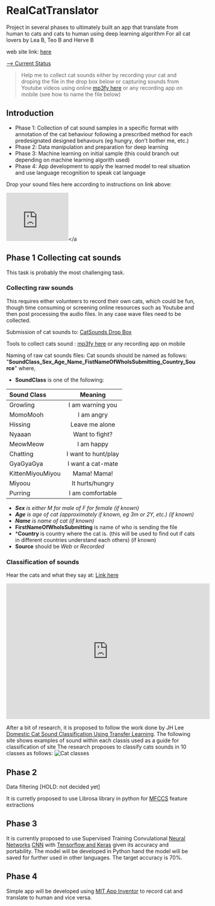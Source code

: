 # RealCatTranslator
Project in several phases to ultimately built an app that translate from human to cats and cats to human using deep learning algorithm
For all cat lovers by Lea B, Teo B and Herve B

web site link: [here](https://frogboss74.github.io/RealCatTranslator/)

[--> Current Status](https://github.com/FrogBoss74/RealCatTranslator/wiki/Collecting-cat-sounds)

>Help me to collect cat sounds either by recording your cat and droping the file in the drop box below or capturing sounds from Youtube videos using online [mp3fy here](https://mp3fy.com/) or any recording app on mobile (see how to name the file below)

## Introduction
- Phase 1: Collection of cat sound samples in a specific format with annotation of the cat behaviour following a prescribed method for each predesignated designed behavours (eg hungry, don't bother me, etc.)
- Phase 2: Data manipulation and preparation for deep learning
- Phase 3: Machine learning on initial sample (this could branch out depending on machine learning algorith used)
- Phase 4: App development to apply the learned model to real situation and use language recognition to speak cat language

Drop your sound files here according to instructions on link above:

<a><iframe src="https://onedrive.live.com/embed?cid=EB02B52BD1CE79FD&resid=EB02B52BD1CE79FD%212644&authkey=AOroewqAhmmou_0" width="165" height="128" frameborder="0" scrolling="no"></iframe></a

## Phase 1 Collecting cat sounds

This task is probably the most challenging task. 


### Collecting raw sounds
This requires either volunteers to record their own cats, which could be fun, though time consuming or screening online resources such as Youtube and then post processing the audio files.
In any case wave files need to be collected.

Submission of cat sounds to: [CatSounds Drop Box](https://1drv.ms/f/s!Av15ztErtQLrlFSNvhIzIsAi3KJy)
 
Tools to collect cats sound : [mp3fy here](https://mp3fy.com/) or any recording app on mobile

Naming of raw cat sounds files: Cat sounds should be named as follows:
   "**SoundClass_Sex_Age_Name_FistNameOfWhoIsSubmitting_Country_Source**"
where,
  - **SoundClass** is one of the following: 

 |Sound Class       | Meaning             
 |:------------------|:--------------------:|
 |Growling | I am warning you |
 |MomoMooh | I am angry |
 |Hissing | Leave me alone |
 |Nyaaan | Want to fight? |
 | MeowMeow | I am happy | 
 | Chatting | I want to hunt/play |
 |GyaGyaGya | I want a cat-mate | 
 | KittenMiyouMiyou| Mama! Mama! | 
 | Miyoou | It hurts/hungry | 
 | Purring | I am comfortable |
 
  - ***Sex** is either M for male of F for female (if known)*
  - ***Age** is age of cat (approximately if known, eg 3m or 2Y, etc.) (if known)*
  - ***Name** is name of cat (if known)*
  - **FirstNameOfWhoIsSubmitting** is name of who is sending the file
  - ***Country** is country where the cat is. (this will be used to find out if cats in different countries understand each others) (if known)
  - **Source** should be *Web* or *Recorded*

### Classification of sounds
Hear the cats and what they say at: [Link here](https://www.mnn.com/family/pets/stories/cat-sounds-and-what-they-mean)

<iframe width="540" height="360" src="https://www.youtube.com/embed/nX1YzS_CYIw" frameborder="0" allow="autoplay; encrypted-media" allowfullscreen></iframe>

After a bit of research, it is proposed to follow the work done by JH Lee [Domestic Cat Sound Classification Using Transfer Learning](http://www.ijfis.org/journal/view.html?uid=827&&vmd=Full).
The following site shows examples of sound within each classis used as a guide for classification of site
The research proposes to classify cats sounds in 10 classes as follows:
![Cat classes](http://pdf.medrang.co.kr/IJFIS/2018/018/ijfis-18-154f1.jpg)

## Phase 2
Data filtering [HOLD: not decided yet]

It is curretly proposed to use Librosa library in python for [MFCCS](https://en.wikipedia.org/wiki/Mel-frequency_cepstrum) feature extractions

## Phase 3
It is currently proposed to use Supervised Training Convulational [Neural Networks](https://en.wikipedia.org/wiki/Neural_network) [CNN](https://en.wikipedia.org/wiki/Convolutional_neural_network) with [Tensorflow and Keras](https://www.tensorflow.org/guide/keras) given its accuracy and portability. The model will be developed in Python hand the model will be saved for further used in other languages.
The target accuracy is 70%.

## Phase 4
Simple app will be developed using [MIT App Inventor](http://appinventor.mit.edu/explore/) to record cat and translate to human and vice versa.

<!--stackedit_data:
eyJoaXN0b3J5IjpbLTE2MTMxNDU1NTQsMTI0NzM2NzQ2MiwtNj
I3NjYwMTg2LC01NDg0NDYzNjIsMTYxMDc5Nzk4OCwtMjM5MTIy
OTEsLTEyMDQ0NzEzNDUsNzg0Mjc4NDA0LDE1MjAwNjQ3NTUsLT
E2MjEyMzMzLC0xNzQ3Nzk1MDkxLDE2NzY3MDQ0NjhdfQ==
-->
